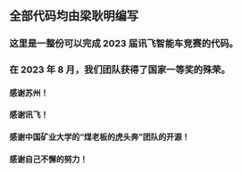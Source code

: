 ## 全部代码均由梁耿明编写
### 这里是一整份可以完成 2023 届讯飞智能车竞赛的代码。</br>
### 在 2023 年 8 月，我们团队获得了国家一等奖的殊荣。</br>

#### 感谢苏州！</br>
#### 感谢讯飞！</br>
#### 感谢中国矿业大学的“煤老板的虎头奔”团队的开源！</br>
#### 感谢自己不懈的努力！</br>
